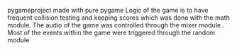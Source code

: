 
pygameproject
made with pure pygame
Logic of the game is to have frequent collision testing and keeping scores which was done with the math module.
The audio of the game was controlled through the mixer module..
Most of the events within the game were triggered through the random module


